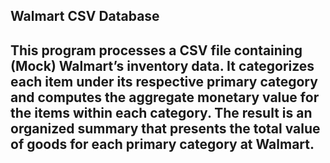 ## Walmart CSV Database

## This program processes a CSV file containing (Mock) Walmart’s inventory data. It categorizes each item under its respective primary category and computes the aggregate monetary value for the items within each category. The result is an organized summary that presents the total value of goods for each primary category at Walmart.
